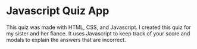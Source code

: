 # Javascript Quiz App

This quiz was made with HTML, CSS, and Javascript. I created this quiz for my sister and her fiance.
It uses Javascript to keep track of your score and modals to explain the answers that are incorrect.



